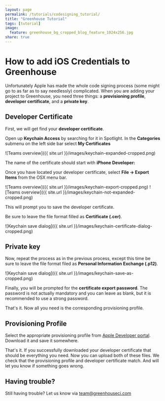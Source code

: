 ```yaml
---
layout: page
permalink: /tutorials/codesigning_tutorial/
title: "Greenhouse Tutorial"
tags: [tutorial]
image:
  feature: greenhouse_bg_cropped_blog_feature_1024x256.jpg
share: true
---
```



How to add iOS Credentials to Greenhouse
========================================

Unfortunately Apple has made the whole code signing process (some might go to as far as to say needlessly) complicated. 
When you are adding your project to Greenhouse, you need three things: a **provisioning profile**, **developer certificate**, and a **private key**.


Developer Certificate
----------------------

First, we will get find your **developer certificate**. 

Open up **Keychain Access** by searching for it in Spotlight. 
In the **Categories** submenu on the left side bar select **My Certificates**

![Teams overview]({{ site.url }}/images/keychain-expanded-cropped.png)

The name of the certificate should start with **iPhone Developer:**

Once you have located your developer certificate, select **File -> Export Items** from the OSX menu bar.

![Teams overview]({{ site.url }}/images/keychain-export-cropped.png)
![Teams overview]({{ site.url }}/images/keychain-not-expanded-cropped.png)

This will prompt you to save the developer certificate. 

Be sure to leave the file format filled as **Certificate (.cer)**.

![Keychain save dialog]({{ site.url }}/images/keychain-certificate-dialog-cropped.png)


Private key 
-----------
Now, repeat the process as in the previous process, except this time be  sure to leave the file format filed as **Personal Information Exchange (.p12)**.

![Keychain save dialog]({{ site.url }}/images/keychain-save-as-cropped.png)

Finally, you will be prompted for the **certificate export password**. The password is not actually mandatory and you can leave as blank, but it is recommended to use a strong password.

That's it. Now all you need is the corresponding provisioning profile.

Provisioning Profile
--------------------
Select the appropriate provisioning profile from <a href="https://developer.apple.com/account/ios/profile/profileList.action">Apple Developer portal</a>.
Download it and save it somewhere.


That's it. If you successfully downloaded your developer certificate that should be everything you need. Now you can upload both of these files. 
We check that the provisioning profile and developer certificate match. And will let you know if something goes wrong.


Having trouble?
--------------
Still having trouble? Let us know via team@greenhouseci.com
